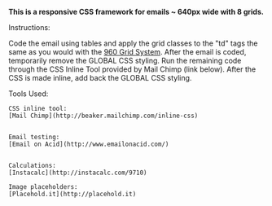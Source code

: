 **This is a responsive CSS framework for emails ~ 640px wide with 8 grids.**

Instructions:

Code the email using tables and apply the grid classes to the "td" tags the same as you would with the [960 Grid System](http://960.gs/). After the email is coded, temporarily remove the GLOBAL CSS styling. Run the remaining code through the CSS Inline Tool provided by Mail Chimp (link below). After the CSS is made inline, add back the GLOBAL CSS styling.
	

Tools Used:

	CSS inline tool:
	[Mail Chimp](http://beaker.mailchimp.com/inline-css)
	

	Email testing:
	[Email on Acid](http://www.emailonacid.com/)
	

	Calculations:
	[Instacalc](http://instacalc.com/9710)

	Image placeholders:
	[Placehold.it](http://placehold.it)

